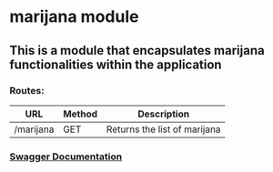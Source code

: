 # marijana module

## This is a module that encapsulates marijana functionalities within the application

### Routes:

| URL    | Method | Description               |
|--------|--------|---------------------------|
| /marijana | GET    | Returns the list of marijana |

### [Swagger Documentation](http://127.0.0.1:3000/documentation/static/index.html#/marijana)

